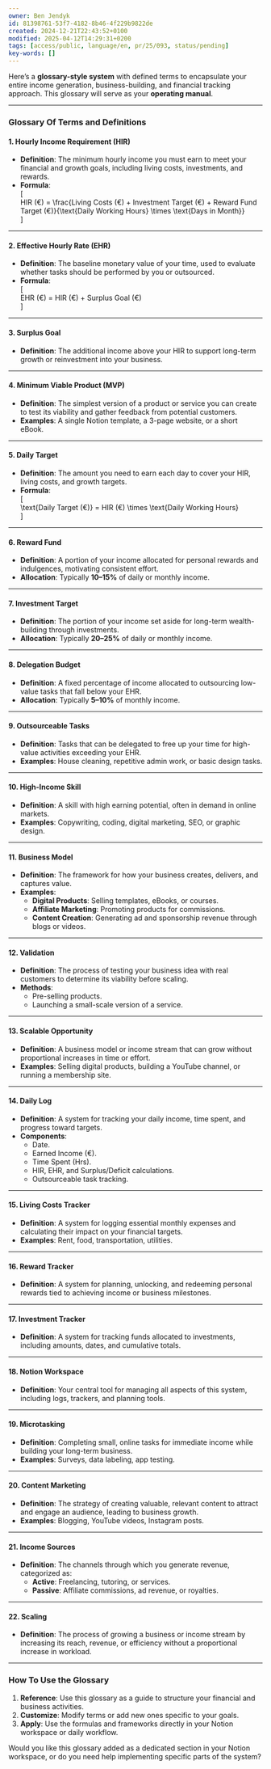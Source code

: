```yaml
---
owner: Ben Jendyk
id: 81398761-53f7-4182-8b46-4f229b9822de
created: 2024-12-21T22:43:52+0100
modified: 2025-04-12T14:29:31+0200
tags: [access/public, language/en, pr/25/093, status/pending]
key-words: []
---
```


Here’s a **glossary-style system** with defined terms to encapsulate your entire income generation, business-building, and financial tracking approach. This glossary will serve as your **operating manual**.

---

### **Glossary Of Terms and Definitions**

#### **1. Hourly Income Requirement (HIR)**

- **Definition**: The minimum hourly income you must earn to meet your financial and growth goals, including living costs, investments, and rewards.  
- **Formula**:  
  \[  
  HIR (€) = \frac{Living Costs (€) + Investment Target (€) + Reward Fund Target (€)}{\text{Daily Working Hours} \times \text{Days in Month}}  
  \]

---

#### **2. Effective Hourly Rate (EHR)**

- **Definition**: The baseline monetary value of your time, used to evaluate whether tasks should be performed by you or outsourced.  
- **Formula**:  
  \[  
  EHR (€) = HIR (€) + Surplus Goal (€)  
  \]

---

#### **3. Surplus Goal**

- **Definition**: The additional income above your HIR to support long-term growth or reinvestment into your business.

---

#### **4. Minimum Viable Product (MVP)**

- **Definition**: The simplest version of a product or service you can create to test its viability and gather feedback from potential customers.  
- **Examples**: A single Notion template, a 3-page website, or a short eBook.

---

#### **5. Daily Target**

- **Definition**: The amount you need to earn each day to cover your HIR, living costs, and growth targets.  
- **Formula**:  
  \[  
  \text{Daily Target (€)} = HIR (€) \times \text{Daily Working Hours}  
  \]

---

#### **6. Reward Fund**

- **Definition**: A portion of your income allocated for personal rewards and indulgences, motivating consistent effort.  
- **Allocation**: Typically **10–15%** of daily or monthly income.

---

#### **7. Investment Target**

- **Definition**: The portion of your income set aside for long-term wealth-building through investments.  
- **Allocation**: Typically **20–25%** of daily or monthly income.

---

#### **8. Delegation Budget**

- **Definition**: A fixed percentage of income allocated to outsourcing low-value tasks that fall below your EHR.  
- **Allocation**: Typically **5–10%** of monthly income.

---

#### **9. Outsourceable Tasks**

- **Definition**: Tasks that can be delegated to free up your time for high-value activities exceeding your EHR.  
- **Examples**: House cleaning, repetitive admin work, or basic design tasks.

---

#### **10. High-Income Skill**

- **Definition**: A skill with high earning potential, often in demand in online markets.  
- **Examples**: Copywriting, coding, digital marketing, SEO, or graphic design.

---

#### **11. Business Model**

- **Definition**: The framework for how your business creates, delivers, and captures value.  
- **Examples**:
  - **Digital Products**: Selling templates, eBooks, or courses.  
  - **Affiliate Marketing**: Promoting products for commissions.  
  - **Content Creation**: Generating ad and sponsorship revenue through blogs or videos.

---

#### **12. Validation**

- **Definition**: The process of testing your business idea with real customers to determine its viability before scaling.  
- **Methods**:
  - Pre-selling products.
  - Launching a small-scale version of a service.

---

#### **13. Scalable Opportunity**

- **Definition**: A business model or income stream that can grow without proportional increases in time or effort.  
- **Examples**: Selling digital products, building a YouTube channel, or running a membership site.

---

#### **14. Daily Log**

- **Definition**: A system for tracking your daily income, time spent, and progress toward targets.  
- **Components**:
  - Date.
  - Earned Income (€).
  - Time Spent (Hrs).
  - HIR, EHR, and Surplus/Deficit calculations.
  - Outsourceable task tracking.

---

#### **15. Living Costs Tracker**

- **Definition**: A system for logging essential monthly expenses and calculating their impact on your financial targets.  
- **Examples**: Rent, food, transportation, utilities.

---

#### **16. Reward Tracker**

- **Definition**: A system for planning, unlocking, and redeeming personal rewards tied to achieving income or business milestones.

---

#### **17. Investment Tracker**

- **Definition**: A system for tracking funds allocated to investments, including amounts, dates, and cumulative totals.

---

#### **18. Notion Workspace**

- **Definition**: Your central tool for managing all aspects of this system, including logs, trackers, and planning tools.

---

#### **19. Microtasking**

- **Definition**: Completing small, online tasks for immediate income while building your long-term business.  
- **Examples**: Surveys, data labeling, app testing.

---

#### **20. Content Marketing**

- **Definition**: The strategy of creating valuable, relevant content to attract and engage an audience, leading to business growth.  
- **Examples**: Blogging, YouTube videos, Instagram posts.

---

#### **21. Income Sources**

- **Definition**: The channels through which you generate revenue, categorized as:
  - **Active**: Freelancing, tutoring, or services.  
  - **Passive**: Affiliate commissions, ad revenue, or royalties.

---

#### **22. Scaling**

- **Definition**: The process of growing a business or income stream by increasing its reach, revenue, or efficiency without a proportional increase in workload.

---

### **How To Use the Glossary**

1. **Reference**: Use this glossary as a guide to structure your financial and business activities.
2. **Customize**: Modify terms or add new ones specific to your goals.
3. **Apply**: Use the formulas and frameworks directly in your Notion workspace or daily workflow.

Would you like this glossary added as a dedicated section in your Notion workspace, or do you need help implementing specific parts of the system?
